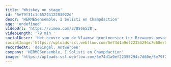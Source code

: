 ```yaml
---
title: 'Whiskey on stage'
id: '5e79f31c1c6524412283022d'
descr: 'HERMESensemble, I Solisti en Champdaction'
age: 'undefined'
videoUrl: 'https://vimeo.com/378566538',
videoLength: '79 min '
socialDescr: 'Het oeuvre van de Vlaamse grootmeester Luc Brewaeys omvat meer dan honderd werken voor de meest uiteenlopende bezettingen van solowerken, over opera en muziektheater, tot ensemblewerken en composities voor groot symfonisch orkest, al dan niet met muzikale elektronica. Het is echter niet eenvoudig in dit geheel consistente lijnen of cycli te ontdekken – reeksen die thematisch of inhoudelijk met mekaar in verband staan. Een uitzondering hierop vormen acht werken die Brewaeys componeerde in de lange tijdspanne 1991 – 2009 die alleen expliciet refereren aan Schotse single malt whisky’s.'
socialImage:'https://uploads-ssl.webflow.com/5e74d1a9ef22355294c7d60e/5e79f209c3ee1039320f64fa_HermesEnsemble_Wiskey.jpg'
recordedAt: 'deSingel, Antwerpen'
company: 'HERMESensemble, I Solisti en Champdaction'
image: 'https://uploads-ssl.webflow.com/5e74d1a9ef22355294c7d60e/5e79f209c3ee1039320f64fa_HermesEnsemble_Wiskey.jpg'
---
```

